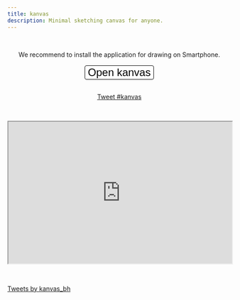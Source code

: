 ```yaml
---
title: kanvas
description: Minimal sketching canvas for anyone.
---
```


<style>
  .intro {
    transform: unset;
  }

  .navbar-fixed-bottom, .navbar-fixed-top {
    position: absolute;
  }

  #action-container {
    display: flex;
    align-items: center;
    flex-direction: column;
    gap: 16px;
  }

  #open-kanvas-button {
    -webkit-appearance: none;
    -moz-appearance: none;
    appearance: none;
    background-color: #ffffff;
    border: 1px solid #000000;
    border-radius: 4px;
    font-size: x-large;
  }

  #tango-gacha-slot {
    height: 320px;
    margin-bottom: 32px;
    margin-top: 32px;
    width: 100%;
  }
</style>

&nbsp;

<div id="action-container">
  <span>We recommend to install the application for drawing on Smartphone.</span>
  <button id="open-kanvas-button">Open kanvas</button>

<a
  href="https://twitter.com/intent/tweet?button_hashtag=kanvas&ref_src=twsrc%5Etfw"
  class="twitter-hashtag-button"
  data-show-count="false">
Tweet #kanvas
</a>

</div>

<iframe id="tango-gacha-slot" src="https://tango-gacha.com/slot/"></iframe>

<a
  class="twitter-timeline"
  data-width="700"
  data-theme="light"
  href="https://twitter.com/kanvas_bh?ref_src=twsrc%5Etfw">
Tweets by kanvas_bh
</a>

<kanvas-dialog id="dialog"></kanvas-dialog>

<script async src="https://platform.twitter.com/widgets.js" charset="utf-8"></script>

<script type="module">
  if ("serviceWorker" in navigator) {
    await navigator.serviceWorker.register("./serviceWorker.js");
  }
</script>

<script type="module">
  import "./kanvas-dialog.js";

  const dialog = document.querySelector("#dialog");
  const openKanvasButton = document.querySelector("#open-kanvas-button");

  dialog.addEventListener("kanvasClose",
    (event) => dialog.removeAttribute("open")
  );

  dialog.addEventListener("kanvasHistoryChange", (event) =>
    localStorage.setItem(
      "kanvas-image",
      event.detail.history[event.detail.historyIndex]
    )
  );

  const image = localStorage.getItem("kanvas-image");

  openKanvasButton.addEventListener("click",
    (event) => {
      dialog.setAttribute("open", "");

      if (image) {
        dialog.setAttribute("src", image);
      }
    }
  );
</script>

<script type="module">
  import { injectByTextQuote } from "./text-quote-injection.js";

  const injectionConfigs = [
    {
      selector: {
        type: 'TextQuoteSelector',
        exact: 'We recommend to install the application for drawing on Smartphone.',
      },
      href: "https://helpfeel.com/hata6502/kanvas%20%E3%82%92%E3%82%A4%E3%83%B3%E3%82%B9%E3%83%88%E3%83%BC%E3%83%AB%E3%81%99%E3%82%8B-61818b0489e586002278f64c",
    },
  ];

  injectByTextQuote(
    injectionConfigs.map(({ selector, href }) => ({
      selector,
      inject: (range) => {
        const linkElement = document.createElement("a");

        linkElement.href = href;
        linkElement.rel = "noopener";
        linkElement.target = "_blank";
        linkElement.style.textDecoration = "none";

        linkElement.innerHTML = `
          <img
           src="https://i.gyazo.com/8737dd05a68d04d808dfdb81c6783be1.png"
           style="opacity: 0.5; vertical-align: text-bottom; width: 18px; "
          />
        `;

        range.collapse();
        range.insertNode(linkElement);

        return linkElement;
      },
      cleanUp: (linkElement) => linkElement.remove(),
    }))
  );
</script>
